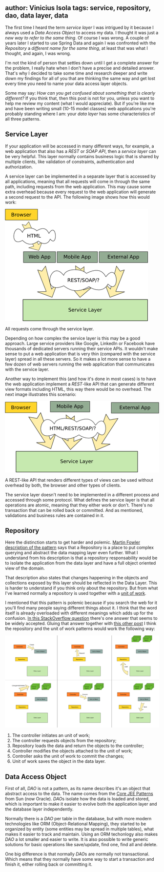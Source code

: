 author: Vinicius Isola
tags: service, repository, dao, data layer, data
----------
The first time I heard the term *service layer* I was intrigued by it because I always used a *Data Access Object* to access  my data. I thought it was just a *new way to refer to the same thing*. Of course I was wrong. A couple of years later I started to use Spring Data and again I was confronted with the *Repository* a *different name for the same thing*, at least that was what I thought, and again, I was wrong.

I'm not the kind of person that settles down until I get a complete answer for the problem, I really hate when I don't have a precise and detailed answer. That's why I decided to take some time and research deeper and write down my findings for all of you that are thinking the same way and get lost every time you need to name your data access layer objects.

Some may say: *How can you get confused about something that is clearly different?* If you think that, then this post is not for you, unless you want to help me review my content (what I would appreciate). But if you're like me and have been writing small (10-15 model classes) web applications you're probably standing where I am: your *data layer* has some characteristics of all three patterns.

<!-- more -->

## Service Layer

If your application will be accessed in many different ways, for example, a web application that also has a *REST* or *SOAP* *API*, then a *service layer* can be very helpful. This layer normally contains business logic that is shared by multiple clients, like validation of constraints, authentication and authorization.

A service layer can be implemented in a separate layer that is accessed by all applications, meaning that all requests will come in through the same path, including requests from the web application. This may cause some extra overhead because every request to the web application will generate a second request to the API. The following image shows how this would work:

![Service layer drawing 1](/img/blog/service-layer-001.png)

All requests come through the service layer.

Depending on how complex the service layer is this may be a good approach. Large service providers like Google, LinkedIn or Facebook have thousands of dedicated servers running their service APIs. It wouldn't make sense to put a web application that is very thin (compared with the service layer) spread in all these servers. So it makes a lot more sense to have a few dozen of web servers running the web application that communicates with the service layer.

Another way to implement this (and how it's done in most cases) is to have the web application implement a *REST*-like API that can generate different view formats including HTML, this way there would be no overhead. The next image illustrates this scenario:

![Service layer drawing 1](/img/blog/service-layer-002.png)

A REST-like API that renders different types of views can be used without overhead by both, the browser and other types of clients.

The service layer doesn't need to be implemented in a different process and accessed through some protocol. What defines the service layer is that all operations are atomic, meaning that they either work or don't. There's no transaction that can be rolled back or committed. And as mentioned, validations and business rules are contained in it.

## Repository

Here the distinction starts to get harder and polemic. [Martin Fowler description of the pattern](http://martinfowler.com/eaaCatalog/repository.html) says that a Repository is a place to put complex querying and abstract the data mapping layer even further. What I understand from his description is that a repository responsability would be to isolate the application from the data layer and have a full object oriented view of the domain.

That description also states that changes happening in the objects and collections exposed by this layer should be reflected in the Data Layer. This is harder to understand if you think only about the repository. But from what I've learned normally a repository is used together with a [unit of work](http://martinfowler.com/eaaCatalog/unitOfWork.html).

I mentioned that this pattern is polemic because if you search the web for it you'll find many people saying different things about it. I think that the word itself is already overloaded with different meanings which adds up for the confusion. [In this StackOverflow question](http://stackoverflow.com/questions/8550124/what-is-the-difference-between-dao-and-repository-patterns) there's one answer that seems to be widely accepted. Gluing that answer together with [this other post](http://www.mindscapehq.com/blog/index.php/2008/05/12/using-the-unit-of-work-per-request-pattern-in-aspnet-mvc/) I think the repository and the unit of work patterns would work the following way:

![Flow of data with a repository](/img/blog/repository-uow-flow-001.png)

1. The controller initiates an unit of work;
1. The controller requests objects from the repository;
1. Repository loads the data and return the objects to the controller;
1. Controller modifies the objects attached to the unit of work;
1. Controller asks the unit of work to commit the changes;
1. Unit of work saves the object in the data layer.

## Data Access Object

First of all, *DAO* is not a pattern, as its name describes it's an object that abstract access to the data. The name comes from the [Core JEE Patterns](http://www.oracle.com/technetwork/java/dataaccessobject-138824.html) from Sun (now Oracle). *DAO*s isolate how the data is loaded and stored, which is important to make it easier to evolve both the application layer and the database layer independently.

Normally there is a *DAO* per table in the database, but with more modern technologies like ORM (Object-Relational Mapping), they started to be organized by entity (some entities may be spread in multiple tables), what makes it easier to track and maintain. Using an ORM techonlogy also makes *DAO* a lot smaller and easier to write. It is also possible to write generic solutions for basic operations like save/update, find one, find all and delete.

One big difference is that normally *DAO*s are normally not transactional. Which means that they normally have some way to start a transaction and finish it, either rolling back or committing it.
